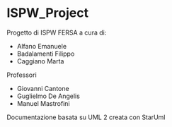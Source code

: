 # ISPW_Project

Progetto di ISPW FERSA a cura di:

- Alfano Emanuele
- Badalamenti Filippo
- Caggiano Marta

Professori
- Giovanni Cantone
- Guglielmo De Angelis
- Manuel Mastrofini

Documentazione basata su UML 2 creata con StarUml